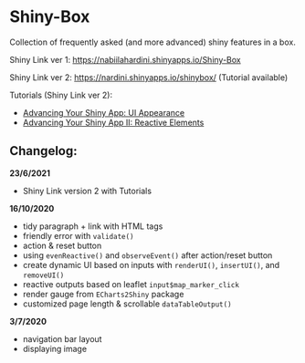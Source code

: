 # Shiny-Box

Collection of frequently asked (and more advanced) shiny features in a box.

Shiny Link ver 1: https://nabiilahardini.shinyapps.io/Shiny-Box

Shiny Link ver 2: https://nardini.shinyapps.io/shinybox/ (Tutorial available)

Tutorials (Shiny Link ver 2):

* [Advancing Your Shiny App: UI Appearance](https://algotech.netlify.app/blog/advancing-your-shinyapp/)
* [Advancing Your Shiny App II: Reactive Elements](https://algotech.netlify.app/blog/advancing-your-shinyapp-ii/)

## Changelog:

**23/6/2021**

* Shiny Link version 2 with Tutorials

**16/10/2020**

* tidy paragraph + link with HTML tags
* friendly error with `validate()`
* action & reset button
* using `evenReactive()` and `observeEvent()` after action/reset button
* create dynamic UI based on inputs with `renderUI()`, `insertUI()`, and `removeUI()`
* reactive outputs based on leaflet `input$map_marker_click`
* render gauge from `ECharts2Shiny` package
* customized page length & scrollable `dataTableOutput()`

**3/7/2020**

* navigation bar layout
* displaying image





